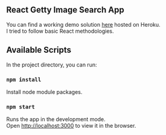 ## React Getty Image Search App

You can find a working demo solution [here](https://pn-getty-image-search.herokuapp.com/) hosted on Heroku.<br>
I tried to follow basic React methodologies.

## Available Scripts

In the project directory, you can run:

### `npm install`

Install node module packages.

### `npm start`

Runs the app in the development mode.<br>
Open [http://localhost:3000](http://localhost:3000) to view it in the browser.



